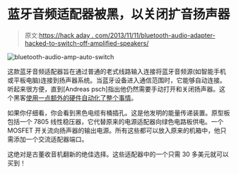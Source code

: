 # 蓝牙音频适配器被黑，以关闭扩音扬声器

> 原文:[https://hack aday . com/2013/11/11/bluetooth-audio-adapter-hacked-to-switch-off-amplified-speakers/](https://hackaday.com/2013/11/11/bluetooth-audio-adapter-hacked-to-switch-off-amplified-speakers/)

![bluetooth-audio-amp-auto-switch](../Images/3ba49b6fd2f6c23fead024cdd0bbae5f.png)

这款蓝牙音频适配器旨在通过普通的老式线路输入连接将蓝牙音频源(如智能手机或平板电脑)连接到扬声器系统。当蓝牙设备进入通信范围时，它能够自动连接。听起来很方便，直到[Andreas psch]指出他仍然需要手动打开和关闭扬声器。这个黑客[使用一点额外的硬件自动化了整个事情](http://mechaos.de/wordpress/?p=344)。

如果你仔细看，你会看到黑色电缆有桶插孔。这是他发明的能量传递装置。原型板包括一个 7805 线性稳压器，它代替原来的电源适配器向绿色电路板供电。一个 MOSFET 开关流向扬声器的输出电源。所有这些都可以放入原来的机箱中，他只需添加一个交流适配器端口。

这绝对是古董收音机翻新的绝佳选择。这些适配器中的一个只需 30 多美元就可以买到！